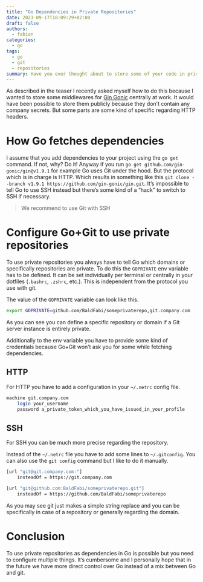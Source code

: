 ```yaml
---
title: "Go Dependencies in Private Repositories"
date: 2023-09-17T18:09:29+02:00
draft: false
authors:
  - fabian
categories:
  - go
tags:
  - go
  - git
  - repositories
summary: Have you ever thought about to store some of your code in private repository and use it as dependencies? You may noticed that this doesn’t work out of the box. In this article we will describe how you can achieve this.
---
```


As described in the teaser I recently asked myself how to do this because I wanted to store some middlewares for [Gin Gonic](https://gin-gonic.com/) centrally at work. It would have been possible to store them publicly because they don’t contain any company secrets. But some parts are some kind of specific regarding HTTP headers.

# How Go fetches dependencies

I assume that you add dependencies to your project using the `go get` command. If not, why? Do it! Anyway if you run `go get github.com/gin-gonic/gin@v1.9.1` for example Go uses Git under the hood. But the protocol which is in charge is HTTP. Which results in something like this `git clone --branch v1.9.1 https://github.com/gin-gonic/gin.git`. It’s impossible to tell Go to use SSH instead but there’s some kind of a “hack” to switch to SSH if necessary.

> We recommend to use Git with SSH

# Configure Go+Git to use private repositories

To use private repositories you always have to tell Go which domains or specifically repositories are private. To do this the `GOPRIVATE` env variable has to be defined. It can be set individually per terminal or centrally in your dotfiles (`.bashrc`, `.zshrc`, etc.). This is independent from the protocol you use with git.

The value of the `GOPRIVATE` variable can look like this.

```bash
export GOPRIVATE=github.com/BaldFabi/someprivaterepo,git.company.com
```

As you can see you can define a specific repository or domain if a Git server instance is entirely private.

Additionally to the env variable you have to provide some kind of credentials because Go+Git won’t ask you for some while fetching dependencies.

## HTTP

For HTTP you have to add a configuration in your `~/.netrc` config file.

```bash
machine git.company.com
	login your_username
	password a_private_token_which_you_have_issued_in_your_profile
```

## SSH

For SSH you can be much more precise regarding the repository.

Instead of the `~/.netrc` file you have to add some lines to `~/.gitconfig`. You can also use the `git config` command but I like to do it manually.

```bash
[url "git@git.company.com:"]
	insteadOf = https://git.company.com

[url "git@github.com:BaldFabi/someprivaterepo.git"]
	insteadOf = https://github.com/BaldFabi/someprivaterepo
```

As you may see git just makes a simple string replace and you can be specifically in case of a repository or generally regarding the domain.

# Conclusion

To use private repositories as dependencies in Go is possible but you need to configure multiple things. It’s cumbersome and I personally hope that in the future we have more direct control over Go instead of a mix between Go and git.
